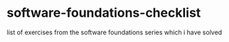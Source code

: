 # software-foundations-checklist
list of exercises from the software foundations series which i have solved

